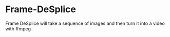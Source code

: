 # Frame-DeSplice
Frame DeSplice will take a sequence of images and then turn it into a video with ffmpeg
